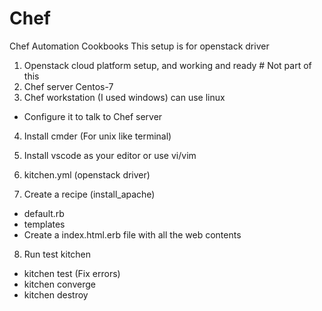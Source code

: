 # Chef
Chef Automation Cookbooks
This setup is for openstack driver
1. Openstack cloud platform setup, and working and ready # Not part of this
2. Chef server Centos-7
3. Chef workstation (I used windows) can use linux
  - Configure it to talk to Chef server
4. Install cmder (For unix like terminal)
5. Install vscode as your editor or use vi/vim

6. kitchen.yml (openstack driver)
7. Create a recipe (install_apache)
  - default.rb
  - templates
  - Create a index.html.erb file with all the web contents
8. Run test kitchen
  - kitchen test (Fix errors)
  - kitchen converge
  - kitchen destroy
